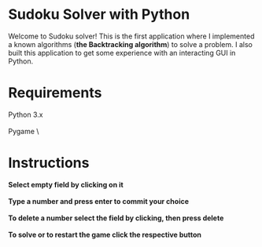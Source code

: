 # Sudoku Solver with Python

Welcome to Sudoku solver! This is the first application where I implemented a known algorithms (**the Backtracking algorithm**) to solve a problem. I also built this application to get some experience with an interacting GUI in Python.

# Requirements

Python 3.x \
\
Pygame \

# Instructions

**Select empty field by clicking on it** \
\
**Type a number and press enter to commit your choice** \
\
**To delete a number select the field by clicking, then press delete** \
\
**To solve or to restart the game click the respective button**
